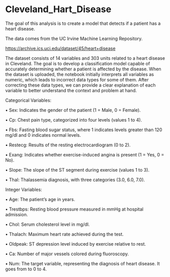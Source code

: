 # Cleveland_Hart_Disease
The goal of this analysis is to create a model that detects if a patient has a heart disease.

The data comes from the UC Irvine Machine Learning Repository.

https://archive.ics.uci.edu/dataset/45/heart+disease

The dataset consists of 14 variables and 303 units related to a heart disease in Cleveland. The goal is to develop a classification model capable of accurately determining whether a patient is affected by the disease.
When the dataset is uploaded, the notebook initially interprets all variables as numeric, which leads to incorrect
data types for some of them. After correcting these data types, we can provide a clear explanation of
each variable to better understand the context and problem at hand. 

Categorical Variables:

• Sex: Indicates the gender of the patient (1 = Male, 0 = Female).

• Cp: Chest pain type, categorized into four levels (values 1 to 4).

• Fbs: Fasting blood sugar status, where 1 indicates levels greater than 120 mg/dl and 0 indicates
normal levels.

• Restecg: Results of the resting electrocardiogram (0 to 2).

• Exang: Indicates whether exercise-induced angina is present (1 = Yes, 0 = No).

• Slope: The slope of the ST segment during exercise (values 1 to 3).

• Thal: Thalassemia diagnosis, with three categories (3.0, 6.0, 7.0).

Integer Variables:

• Age: The patient’s age in years.

• Trestbps: Resting blood pressure measured in mmHg at hospital admission.

• Chol: Serum cholesterol level in mg/dl.

• Thalach: Maximum heart rate achieved during the test.

• Oldpeak: ST depression level induced by exercise relative to rest.

• Ca: Number of major vessels colored during fluoroscopy.

• Num: The target variable, representing the diagnosis of heart disease. It goes from to 0 to 4.
